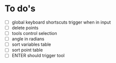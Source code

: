 # To do's

-[ ] global keyboard shortscuts trigger when in input
-[ ] delete points
-[ ] tools control selection
-[ ] angle in radians
-[ ] sort variables table
-[ ] sort point table
-[ ] ENTER should trigger tool
